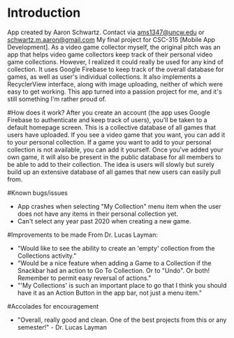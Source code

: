 # Introduction
App created by Aaron Schwartz. Contact via ams1347@uncw.edu or schwartz.m.aaron@gmail.com
My final project for CSC-315 [Mobile App Development].
As a video game collector myself, the original pitch was an app that helps video game collectors keep track of their personal video game collections. However, I realized it could really be used for any kind of collection. It uses Google Firebase to keep track of the overall database for games, as well as user's individual collections. It also implements a RecyclerView interface, along with image uploading, neither of which were easy to get working.
This app turned into a passion project for me, and it's still something I'm rather proud of.

#How does it work?
After you create an account (the app uses Google Firebase to authenticate and keep track of users), you'll be taken to a default homepage screen.
This is a collective database of all games that users have uploaded. If you see a video game that you want, you can add it to your personal collection. If a game you want to add to your personal collection is not available, you can add it yourself. Once you've added your own game, it will also be present in the public database for all members to be able to add to their collection. The idea is users will slowly but surely build up an extensive database of all games that new users can easily pull from.

#Known bugs/issues
* App crashes when selecting "My Collection" menu item when the user does not have any items in their personal collection yet.
* Can't select any year past 2020 when creating a new game.

#Improvements to be made
From Dr. Lucas Layman:
* "Would like to see the ability to create an 'empty' collection from the Collections activity."
* "Would be a nice feature when adding a Game to a Collection if the Snackbar had an action to Go To Collection. Or to "Undo". Or both! Remember to permit easy reversal of actions."
* "'My Collections' is such an important place to go that I think you should have it as an Action Button in the app bar, not just a menu item."

#Accolades for encouragement
* "Overall, really good and clean. One of the best projects from this or any semester!" - Dr. Lucas Layman

